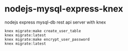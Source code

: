 # nodejs-mysql-express-knex
nodejs express mysql-db rest api server with knex


    knex migrate:make create_user_table
    knex migrate:latest
    knex migrate:make encrypt_user_password
    knex migrate:latest